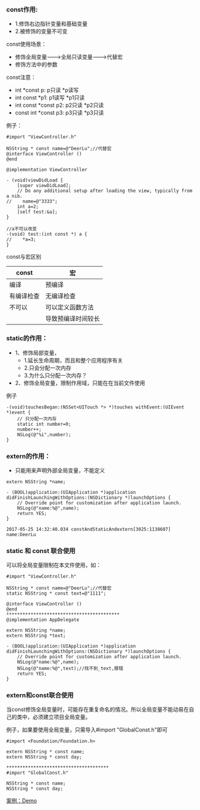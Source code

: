 ### const作用:

* 1.修饰右边指针变量和基础变量
* 2.被修饰的变量不可变

const使用场景：

* 修饰全局变量--->全局只读变量--->代替宏
* 修饰方法中的参数

const注意：

* int *const p:  p只读 *p读写
* int const *p1: p1读写 *p1只读
* int const *const p2:  p2只读 *p2只读
* const int *const p3:  p3只读 *p3只读

例子：

```
#import "ViewController.h"

NSString * const name=@"DeerLu";//代替宏
@interface ViewController ()
@end

@implementation ViewController

- (void)viewDidLoad {
    [super viewDidLoad];
    // Do any additional setup after loading the view, typically from a nib.
//    name=@"3333";
    int a=2;
    [self test:&a];
}

//a不可以改变
-(void) test:(int const *) a {
//    *a=3;
}
```
const与宏区别

| const   |   宏   |
|-------  |-------|
|编译      |   预编译  |
|有编译检查| 无编译检查|
|  不可以      | 可以定义函数方法|
|         |导致预编译时间较长|

### static的作用：

* 1、修饰局部变量，
	* 1.延长生命周期，而且和整个应用程序有关 
	* 2.只会分配一次内存
	* 3.为什么只分配一次内存？
* 2、修饰全局变量，限制作用域，只能在在当前文件使用

例子

```
-(void)touchesBegan:(NSSet<UITouch *> *)touches withEvent:(UIEvent *)event {
    // 只分配一次内存
    static int number=0;
    number++;
    NSLog(@"%i",number);
}
```
### extern的作用：

* 只能用来声明外部全局变量，不能定义

```
extern NSString *name;

- (BOOL)application:(UIApplication *)application didFinishLaunchingWithOptions:(NSDictionary *)launchOptions {
    // Override point for customization after application launch.
    NSLog(@"name:%@",name);
    return YES;
}

2017-05-25 14:32:40.034 constAndStaticAndextern[3025:1138607] name:DeerLu
```
### static 和 const 联合使用

可以将全局变量限制在本文件使用，如：

```
#import "ViewController.h"

NSString * const name=@"DeerLu";//代替宏
static NSString * const text=@"1111";

@interface ViewController ()
@end
******************************************
@implementation AppDelegate

extern NSString *name;
extern NSString *text;

- (BOOL)application:(UIApplication *)application didFinishLaunchingWithOptions:(NSDictionary *)launchOptions {
    // Override point for customization after application launch.
    NSLog(@"name:%@",name);
    NSLog(@"name:%@",text);//找不到_text,报错
    return YES;
}
```

### extern和const联合使用

当const修饰全局变量时，可能存在重复命名的情况。所以全局变量不能动易在自己的类中，必须建立项目全局变量。

例子，如果要使用全局变量，只需导入#import "GlobalConst.h"即可

```
#import <Foundation/Foundation.h>

extern NSString * const name;
extern NSString * const day;

**************************************
#import "GlobalConst.h"

NSString * const name;
NSString * const day;
```

[案例：Demo](https://github.com/CuitDeerLu/constAndStaticAndextern)
